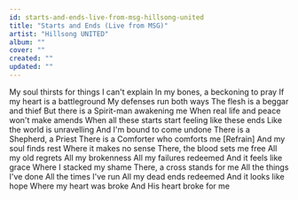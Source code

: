 ```yaml
---
id: starts-and-ends-live-from-msg-hillsong-united
title: "Starts and Ends (Live from MSG)"
artist: "Hillsong UNITED"
album: ""
cover: ""
created: ""
updated: ""
---
```


My soul thirsts for things I can't explain
In my bones, a beckoning to pray
If my heart is a battleground
My defenses run both ways
The flesh is a beggar and thief
But there is a Spirit-man awakening me
When real life and peace won't make amends
When all these starts start feeling like these ends
Like the world is unravelling
And I'm bound to come undone
There is a Shepherd, a Priest
There is a Comforter who comforts me
[Refrain]
And my soul finds rest
Where it makes no sense
There, the blood sets me free
All my old regrets
All my brokenness
All my failures redeemed
And it feels like grace
Where I stacked my shame
There, a cross stands for me
All the things I've done
All the times I've run
All my dead ends redeemed
And it looks like hope
Where my heart was broke
And His heart broke for me